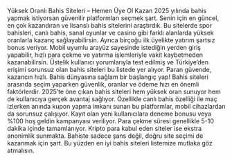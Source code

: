 Yüksek Oranlı Bahis Siteleri – Hemen Üye Ol Kazan
2025 yılında bahis yapmak istiyorsan güvenilir platformları seçmek şart. Senin için en güncel, en çok kazandıran ve lisanslı bahis sitelerini araştırdık. Bu sitelerde spor bahisleri, canlı bahis, sanal oyunlar ve casino gibi farklı alanlarda yüksek oranlarla kazanç sağlayabilirsin. Ayrıca birçoğu ilk üyelikte yatırım şartsız bonus veriyor. Mobil uyumlu arayüz sayesinde istediğin yerden giriş yapabilir, hızlı para çekme ve yatırma işlemleriyle vakit kaybetmeden kazanabilirsin. Üstelik kullanıcı yorumlarıyla test edilmiş ve Türkiye’den erişimi sorunsuz olan bahis siteleri bu listede yer alıyor. Paran güvende, kazancın hızlı. Bahis dünyasına sağlam bir başlangıç yap!
Bahis siteleri arasında seçim yaparken güvenlik, oranlar ve ödeme hızı en önemli faktörlerdir. 2025’te öne çıkan bahis siteleri hem yüksek oran sunuyor hem de kullanıcıya gerçek avantaj sağlıyor. Özellikle canlı bahis özelliği ile maç izlerken anında kupon yapma imkanı sunan bu platformlar, mobil cihazlardan da sorunsuz çalışıyor. Kayıt olan yeni kullanıcılara deneme bonusu veya %100 hoş geldin kampanyası veriliyor. Para çekme süresi genellikle 5-10 dakika içinde tamamlanıyor. Kripto para kabul eden siteler ise ekstra anonimlik sunmakta. Bahiste sadece şans değil, doğru site seçimi de kazanmak için şart. Bu yüzden en iyi bahis siteleri listemize mutlaka göz atmalısın.
